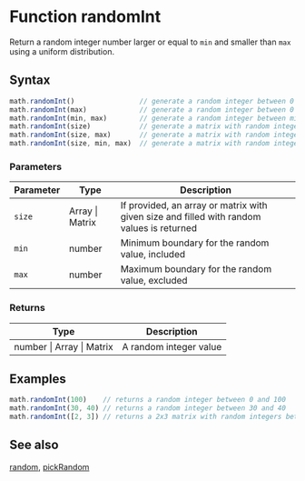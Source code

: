<!-- Note: This file is automatically generated from source code comments. Changes made in this file will be overridden. -->

# Function randomInt

Return a random integer number larger or equal to `min` and smaller than `max`
using a uniform distribution.


## Syntax

```js
math.randomInt()                // generate a random integer between 0 and 1
math.randomInt(max)             // generate a random integer between 0 and max
math.randomInt(min, max)        // generate a random integer between min and max
math.randomInt(size)            // generate a matrix with random integer between 0 and 1
math.randomInt(size, max)       // generate a matrix with random integer between 0 and max
math.randomInt(size, min, max)  // generate a matrix with random integer between min and max
```

### Parameters

Parameter | Type | Description
--------- | ---- | -----------
`size` | Array &#124; Matrix | If provided, an array or matrix with given size and filled with random values is returned
`min` | number | Minimum boundary for the random value, included
`max` | number | Maximum boundary for the random value, excluded

### Returns

Type | Description
---- | -----------
number &#124; Array &#124; Matrix | A random integer value


## Examples

```js
math.randomInt(100)    // returns a random integer between 0 and 100
math.randomInt(30, 40) // returns a random integer between 30 and 40
math.randomInt([2, 3]) // returns a 2x3 matrix with random integers between 0 and 1
```


## See also

[random](random.md),
[pickRandom](pickRandom.md)
